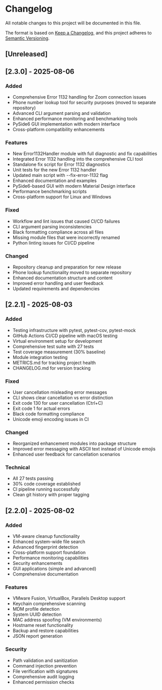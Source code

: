 # Changelog

All notable changes to this project will be documented in this file.

The format is based on [Keep a Changelog](https://keepachangelog.com/en/1.0.0/),
and this project adheres to [Semantic Versioning](https://semver.org/spec/v2.0.0.html).

## [Unreleased]

## [2.3.0] - 2025-08-06

### Added
- Comprehensive Error 1132 handling for Zoom connection issues
- Phone number lookup tool for security purposes (moved to separate repository)
- Advanced CLI argument parsing and validation
- Enhanced performance monitoring and benchmarking tools
- PySide6 GUI implementation with modern interface
- Cross-platform compatibility enhancements

### Features
- New Error1132Handler module with full diagnostic and fix capabilities
- Integrated Error 1132 handling into the comprehensive CLI tool
- Standalone fix script for Error 1132 diagnostics
- Unit tests for the new Error 1132 handler
- Updated main script with --fix-error-1132 flag
- Enhanced documentation and examples
- PySide6-based GUI with modern Material Design interface
- Performance benchmarking scripts
- Cross-platform support for Linux and Windows

### Fixed
- Workflow and lint issues that caused CI/CD failures
- CLI argument parsing inconsistencies
- Black formatting compliance across all files
- Missing module files that were incorrectly renamed
- Python linting issues for CI/CD pipeline

### Changed
- Repository cleanup and preparation for new release
- Phone lookup functionality moved to separate repository
- Enhanced documentation structure and content
- Improved error handling and user feedback
- Updated requirements and dependencies

## [2.2.1] - 2025-08-03

### Added
- Testing infrastructure with pytest, pytest-cov, pytest-mock
- GitHub Actions CI/CD pipeline with macOS testing
- Virtual environment setup for development
- Comprehensive test suite with 27 tests
- Test coverage measurement (30% baseline)
- Module integration testing
- METRICS.md for tracking project health
- CHANGELOG.md for version tracking

### Fixed
- User cancellation misleading error messages
- CLI shows clear cancellation vs error distinction
- Exit code 130 for user cancellation (Ctrl+C)
- Exit code 1 for actual errors
- Black code formatting compliance
- Unicode emoji encoding issues in CI

### Changed
- Reorganized enhancement modules into package structure
- Improved error messaging with ASCII text instead of Unicode emojis
- Enhanced user feedback for cancellation scenarios

### Technical
- All 27 tests passing
- 30% code coverage established
- CI pipeline running successfully
- Clean git history with proper tagging

## [2.2.0] - 2025-08-02

### Added
- VM-aware cleanup functionality
- Enhanced system-wide file search
- Advanced fingerprint detection
- Cross-platform support foundation
- Performance monitoring capabilities
- Security enhancements
- GUI applications (simple and advanced)
- Comprehensive documentation

### Features
- VMware Fusion, VirtualBox, Parallels Desktop support
- Keychain comprehensive scanning
- MDM profile detection
- System UUID detection
- MAC address spoofing (VM environments)
- Hostname reset functionality
- Backup and restore capabilities
- JSON report generation

### Security
- Path validation and sanitization
- Command injection prevention
- File verification with signatures
- Comprehensive audit logging
- Enhanced permission checks
